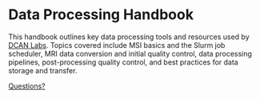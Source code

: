 # Data Processing Handbook

This handbook outlines key data processing tools and resources used by [DCAN Labs](https://innovation.umn.edu/developmental-cognition-and-neuroimaging-lab/). Topics covered include MSI basics and the Slurm job scheduler, MRI data conversion and initial quality control, data processing pipelines, post-processing quality control, and best practices for data storage and transfer.

[Questions?](https://github.com/DCAN-Labs/data-processing-handbook/issues)